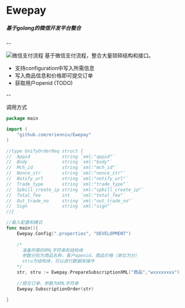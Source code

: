 # Ewepay
##### 基于golang的微信开发平台整合
--

![微信支付流程](https://pay.weixin.qq.com/wiki/doc/api/img/chapter7_4_1.png)
基于微信支付流程，整合大量琐碎结构和接口。

* 支持configuration中写入所需信息
* 写入商品信息和价格即可提交订单
* 获取用户openid (TODO)

--

调用方式

```GO
package main

import (
	"github.com/erienniu/Ewepay"
)

//type UnifyOrderReq struct {
//	Appid            string `xml:"appid"`
//	Body             string `xml:"body"`
//	Mch_id           string `xml:"mch_id"`
//	Nonce_str        string `xml:"nonce_str"`
//	Notify_url       string `xml:"notify_url"`
//	Trade_type       string `xml:"trade_type"`
//	Spbill_create_ip string `xml:"spbill_create_ip"`
//	Total_fee        int    `xml:"total_fee"`
//	Out_trade_no     string `xml:"out_trade_no"`
//	Sign             string `xml:"sign"`
//}

//载入配置和模式
func main(){
	Ewepay.Config(".properties", "DEVELOPMENT")
	
	/*
	  准备所需的XML字符串和结构体
	  参数分别为商品名称，客户openid，商品价格（单位为分）
	  stru为结构体，可以进行数据库操作
	*/
	str, stru := Ewepay.PrepareSubscriptionXML("商品","wxxxxxxxx")
	
	//提交订单，参数为XML字符串
	Ewepay.SubscriptionOrder(str)
	
}



```